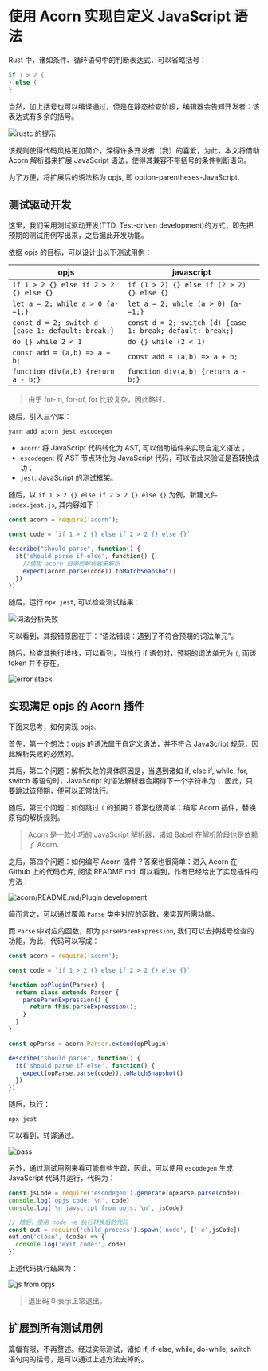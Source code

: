 # 使用 Acorn 实现自定义 JavaScript 语法

Rust 中，诸如条件、循环语句中的判断表达式，可以省略括号：

```rust
if 1 > 2 {
} else {
}
```

当然，加上括号也可以编译通过，但是在静态检查阶段，编辑器会告知开发者：该表达式有多余的括号。

![rustc 的提示](https://img-blog.csdnimg.cn/20210522112457481.png)

该规则使得代码风格更加简介，深得许多开发者（我）的喜爱，为此，本文将借助 Acorn 解析器来扩展 JavaScript 语法，使得其兼容不带括号的条件判断语句。

为了方便，将扩展后的语法称为 opjs, 即 option-parentheses-JavaScript.

## 测试驱动开发

这里，我们采用测试驱动开发(TTD, Test-driven development)的方式，即先把预期的测试用例写出来，之后据此开发功能。

依据 opjs 的目标，可以设计出以下测试用例：

|opjs| javascript|
|-|-|
|`if 1 > 2 {} else if 2 > 2 {} else {}`   |`if (1 > 2) {} else if (2 > 2) {} else {}`|
|`let a = 2; while a > 0 {a-=1;}`         |`let a = 2; while (a > 0) {a-=1;}`|
|`const d = 2; switch d {case 1: default: break;}`                       |`const d = 2; switch (d) {case 1: break; default: break;}`|
|`do {} while 2 < 1`|`do {} while (2 < 1)`|
|`const add = (a,b) => a + b;`|`const add = (a,b) => a + b;`             |
|`function div(a,b) {return a - b;}`|`function div(a,b) {return a - b;}` |

> 由于 for-in, for-of, for 比较复杂，因此略过。

随后，引入三个库：

```bash
yarn add acorn jest escodegen
```

- `acorn`: 将 JavaScript 代码转化为 AST, 可以借助插件来实现自定义语法；
- `escodegen`: 将 AST 节点转化为 JavaScript 代码，可以借此来验证是否转换成功；
- `jest`: JavaScript 的测试框架。

随后，以 `if 1 > 2 {} else if 2 > 2 {} else {}` 为例，新建文件 `index.jest.js`, 其内容如下：

```js
const acorn = require('acorn');

const code = `if 1 > 2 {} else if 2 > 2 {} else {}`

describe("should parse", function() {
  it('should parse if-else', function() {
    //使用 acorn 自带的解析器来解析：
    expect(acorn.parse(code)).toMatchSnapshot()
  })
})
```

随后，运行 `npx jest`, 可以检查测试结果：

![词法分析失败](https://img-blog.csdnimg.cn/20210522122534322.png)

可以看到，其报错原因在于：“语法错误：遇到了不符合预期的词法单元”。

随后，检查其执行堆栈，可以看到，当执行 if 语句时，预期的词法单元为 `(`, 而该 token 并不存在。

![error stack](https://img-blog.csdnimg.cn/20210522124315878.png)

## 实现满足 opjs 的 Acorn 插件

下面来思考，如何实现 opjs.

首先，第一个想法：opjs 的语法属于自定义语法，并不符合 JavaScript 规范，因此解析失败的必然的。

其后，第二个问题：解析失败的具体原因是，当遇到诸如 if, else if, while, for, switch 等语句时，JavaScript 的语法解析器会期待下一个字符串为 `(`. 因此，只要跳过该预期，便可以正常执行。

随后，第三个问题：如何跳过 `(` 的预期？答案也很简单：编写 Acorn 插件，替换原有的解析规则。

> Acorn 是一款小巧的 JavaScript 解析器，诸如 Babel 在解析阶段也是依赖了 Acorn.

之后，第四个问题：如何编写 Acorn 插件？答案也很简单：进入 Acorn 在 Github 上的代码仓库, 阅读 README.md, 可以看到，作者已经给出了实现插件的方法：

![acorn/README.md/Plugin development](https://img-blog.csdnimg.cn/20210522123739964.png)

简而言之，可以通过覆盖 `Parse` 类中对应的函数，来实现所需功能。

而 `Parse` 中对应的函数，即为 `parseParenExpression`, 我们可以去掉括号检查的功能，为此，代码可以写成：

```js
const acorn = require('acorn');

const code = `if 1 > 2 {} else if 2 > 2 {} else {}`

function opPlugin(Parser) {
  return class extends Parser {
    parseParenExpression() {
      return this.parseExpression();
    }
  }
}

const opParse = acorn.Parser.extend(opPlugin)

describe("should parse", function() {
  it('should parse if-else', function() {
    expect(opParse.parse(code)).toMatchSnapshot()
  })
})
```

随后，执行：

```bash
npx jest
```

可以看到，转译通过。

![pass](https://img-blog.csdnimg.cn/20210522125629480.png)

另外，通过测试用例来看可能有些生疏，因此，可以使用 `escodegen` 生成 JavaScript 代码并运行，代码为：

```js
const jsCode = require('escodegen').generate(opParse.parse(code));
console.log('opjs code: \n', code)
console.log('\n javscript from opjs: \n', jsCode)

// 随后，使用 node -e 执行转换后的代码
const out = require('child_process').spawn('node', ['-e',jsCode])
out.on('close', (code) => {
  console.log('exit code:', code)
})
```

上述代码执行结果为：

![js from opjs](https://img-blog.csdnimg.cn/20210522131637654.png)

> 退出码 0 表示正常退出。

## 扩展到所有测试用例

篇幅有限，不再赘述。经过实际测试，诸如 if, if-else, while, do-while, switch 语句内的括号，是可以通过上述方法去掉的。
